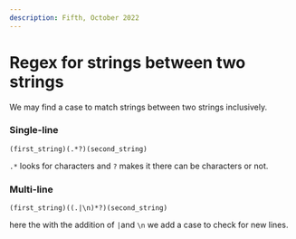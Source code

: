 ```yaml
---
description: Fifth, October 2022
---
```


# Regex for strings between two strings

We may find a case to match strings between two strings inclusively.

### Single-line

```regex
(first_string)(.*?)(second_string)
```

`.*` looks for characters and `?` makes it there can be characters or not.

### Multi-line

```regex
(first_string)((.|\n)*?)(second_string)
```

here the with the addition of `|`and `\n` we add a case to check for new lines.&#x20;

